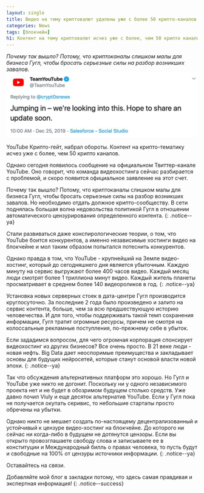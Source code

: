```yaml
---
layout: single
title: Видео на тему криптовалют удалены уже с более 50 крипто-каналов
categories: News
tags: [блокчейн]
h1: Контент на тему криптовалют исчез уже с более, чем 50 крипто каналов
---
```

*Почему так вышло? Потому, что криптоканалы слишком малы для бизнеса Гугл, чтобы бросать серьезные силы на разбор возникших завалов.*
![ytb2](/assets/images/news/ytb2.jpg)

YouTube Крипто-гейт, набрал обороты. Контент на крипто-тематику исчез уже с более, чем 50 крипто каналов.

Однако сегодня появилось сообщение на официальном Твиттер-канале YouTube. Оно говорит, что команда видеохостинга сейчас разбирается с проблемой, и скоро появится официальное заявление на этот счет.

Почему так вышло? Потому, что криптоканалы слишком малы для бизнеса Гугл, чтобы бросать серьезные силы на разбор возникших завалов. Но необходимо отдать должное крипто-сообществу. В сети поднялась большая волна недовольства политикой Гугл в отношении автоматического цензурирования определенного контента.
{: .notice--ya}

Стали развиваться даже конспирологические теории, о том, что YouTube боится конкурентов, а именно независимые хостинги видео на блокчейне и мол таким образом попытался потеснить конкурентов.

Однако правда в том, что YouTube - крупнейший на Земле видео-хостинг, который до сегодняшнего дня является убыточным. Каждую минуту на сервис выгружают более 400 часов видео. Каждый месяц люди смотрят более 1 триллиона минут видео. Каждый житель планеты просматривает в среднем более 140 видеороликов в год. 
{: .notice--ya}

Установка новых серверных стоек в дата-центре Гугл производится круглосуточно. За последние 2 года было произведено и залито на сервис контента, больше, чем за всю предшествующую историю человечества. И для того, чтобы поддерживать такой темп сохранения информации, Гугл тратит огромные ресурсы, причем не смотря на колоссальные рекламные поступления, по-прежнему себе в убыток.

Если зададимся вопросом, для чего огромная корпорация спонсирует видеохостинг из других бизнесов? Все очень просто. В 21 веке люди - новая нефть. Big Data дает неоспоримые преимущества и закладывает основы для будущих нейросетей, которые станут основой власти новой эпохи.
{: .notice--ya}

Так что обсуждения альтернативных платформ это хорошо. Но Гугл и YouTube уже никто не догонит. Поскольку ни у одного независимого проекта нет и не будет в обозримом будущем столько средств. Уже давно почил Viuly и еще десяток альтернатив YouTube. Если у Гугл пока не получается окупать серивис, то небольшие стартапы просто обречены на убытки.

Однако никто не мешает создать по-настоящему децентрализованный и устойчивый к цензуре видео-хостинг на блокчейне. До которого ни сейчас ни когда-либо в будущем не дотянутся цензоры. Если вы открыто провозглашаете свободу слова и записываете ее в конституции и Международный билль о правах человека, то пусть будут и свободные на 100% от цензуры источники информации.
{: .notice--ya}



Оставайтесь на связи.


Добавляйте мой блог в закладки потому, что здесь самая правдивая и экспертная информация!
{: .notice--success}